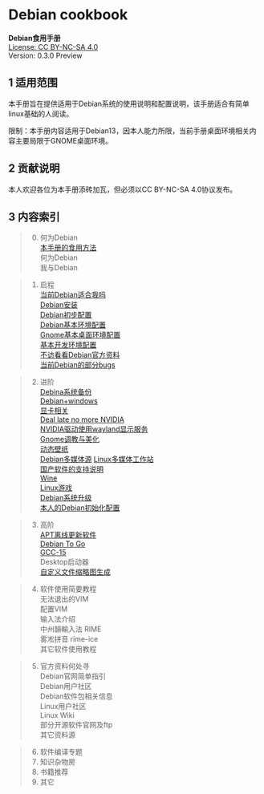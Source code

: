 # Debian cookbook

**Debian食用手册**  
[License: CC BY-NC-SA 4.0](./LICENSE)  
Version: 0.3.0 Preview  


## 1 适用范围

本手册旨在提供适用于Debian系统的使用说明和配置说明，该手册适合有简单linux基础的人阅读。  

限制：本手册内容适用于Debian13，因本人能力所限，当前手册桌面环境相关内容主要局限于GNOME桌面环境。  

## 2 贡献说明

本人欢迎各位为本手册添砖加瓦，但必须以CC BY-NC-SA 4.0协议发布。  

## 3 内容索引

<!-- intro -->
> 0. 何为Debian  
> [本手册的食用方法](intro/eat.md)  
> 何为Debian  
> 我与Debian  

<!-- start -->
> 1. 启程  
> [当前Debian适合我吗](start/deb-suit4me.md)  
> [Debian安装](start/install-deb.md)  
> [Debian初步配置](start/init-conf.md)  
> [Debian基本环境配置](start/base-conf.md)  
> [Gnome基本桌面环境配置](start/desktop-conf.md)  
> [基本开发环境配置](start/dev-conf.md)  
> [不访看看Debian官方资料](start/deb-docs.md)  
> [当前Debian的部分bugs](start/bugs.md)  

<!-- improve -->
> 2. 进阶  
> [Debina系统备份](improve/sys-backup.md)  
> [Debian+windows](improve/deb+win.md)  
> [显卡相关](improve/graphics-card.md)  
> [Deal late no more NVIDIA](improve/install-nv.md)  
> [NVIDIA驱动使用wayland显示服务](improve/nv-wayland.md)  
> [Gnome调教与美化](improve/gnome-conf.md)  
> [动态壁纸](improve/live-wp.md)  
> [Debian多媒体源](improve/deb-mmedia.md)
> [Linux多媒体工作站](improve/media-workstation.md)  
> [国产软件的支持说明](improve/cn-software.md)  
> [Wine](improve/wine.md)    
> [Linux游戏](improve/linux-game.md)  
> [Debian系统升级](improve/deb-full-upgrade.md)  
> [本人的Debian初始化配置](improve/mydeb-oobe.md)  

<!-- hilevel -->
> 3. 高阶  
> [APT离线更新软件](hilevel/apt-update-offline.md)  
> [Debian To Go](hilevel/deb-togo.md)  
> [GCC-15](hilevel/gcc.md)  
> Desktop启动器  
> [自定义文件缩略图生成](hilevel/thumbnail.md)  

> 4. 软件使用简要教程  
> 无法退出的VIM  
> 配置VIM  
> 输入法介绍  
> 中州韻輸入法 RIME  
> 雾凇拼音 rime-ice  
> 其它软件使用教程  

> 5. 官方资料何处寻  
> Debian官网简单指引  
> Debian用户社区  
> Debian软件包相关信息  
> Linux用户社区  
> Linux Wiki  
> 部分开源软件官网及ftp  
> 其它资料源  

> 6. 软件编译专题  
> 7. 知识杂物房  
> 8. 书籍推荐  
> 9. 其它  
